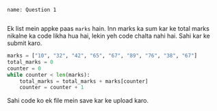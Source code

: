 ```ngMeta
name: Question 1
 
```

Ek list mein appke paas `marks` hain. Inn marks ka sum kar ke total marks nikalne ka code likha hua hai, lekin yeh code chalta nahi hai. Sahi kar ke submit karo.

```python
marks = ["10", "32", "42", "65", "67", "89", "76", "38", "67"]
total_marks = 0
counter = 0
while counter < len(marks):
	total_marks = total_marks + marks[counter]
	counter = counter + 1
```

Sahi code ko ek file mein save kar ke upload karo.
